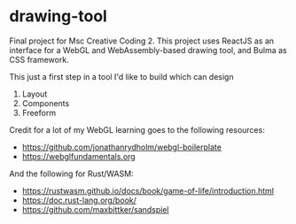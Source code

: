 # drawing-tool
Final project for Msc Creative Coding 2. This project uses ReactJS as an interface for a WebGL and WebAssembly-based drawing tool, and Bulma as CSS framework. 


This just a first step in a tool I'd like to build which can design
1) Layout
2) Components
3) Freeform

Credit for a lot of my WebGL learning goes to the following resources:
* https://github.com/jonathanrydholm/webgl-boilerplate
* https://webglfundamentals.org

And the following for Rust/WASM:
* https://rustwasm.github.io/docs/book/game-of-life/introduction.html 
* https://doc.rust-lang.org/book/ 
* https://github.com/maxbittker/sandspiel 